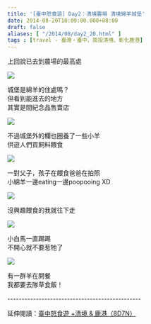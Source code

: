 ```yaml
---
title: '[臺中怒食遊] Day2：清境農場 清境綿羊城堡'
date: 2014-08-20T10:00:00.000+08:00
draft: false
aliases: [ "/2014/08/day2_20.html" ]
tags : [travel - 臺灣・臺中、南投清境、彰化鹿港]
---
```


上回說已去到農場的最高處  

![](/images/taichung2d.jpg)

城堡是綿羊的住處嗎？  
但看到能進去的地方  
其實是間紀念品售賣店  

![](/images/taichung2d1.jpg)

不過城堡外的欄也圈養了一些小羊  
供遊人們買飼料餵食  

![](/images/taichung2d2.jpg)

一對父子，孩子在餵食爸爸在拍照  
小綿羊一邊eating一邊poopooing XD  

![](/images/taichung2d3.jpg)

沒興趣餵食的我就往下走  

![](/images/taichung2d4.jpg)

小白馬一直踢踢  
不開心就不要惹牠了  

![](/images/taichung2d5.jpg)

有一群羊在開餐  
我都要去隊草食飯！  
  
\-----------------------------------------------  
  
延伸閱讀：[臺中怒食遊 +清境 & 鹿港（8D7N）](https://hidie.net/taichung8d7n/)
